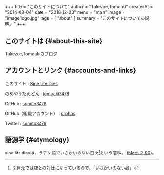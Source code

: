 +++
title = "このサイトについて"
author = "Takezoe,Tomoaki"
createdAt = "2014-08-04"
date = "2018-12-23"
menu = "main"
image = "image/logo.jpg"
tags = [
  "about"
]
summary = "このサイトについての説明。"
+++

## このサイトは {#about-this-site}
Takezoe,Tomoakiのブログ

## アカウントとリンク {#accounts-and-links}
このサイト
:    [Sine Lite Dies](https://sld.res.ac/)

のめやうたえどん
:    [tomoaki3478](https:/mstdn.res.ac/@tomoaki3478)

GitHub
:    [sumito3478](https://github.com/sumito3478)

GitHub（組織アカウント）
:    [orphos](https://github.com/orphos)

Twitter
:    [sumito3478](https://twitter.com/sumito3478)

## 語源学 {#etymology}

sine lite diesは、ラテン語でいさかいのない日々[^1]という意味。
([Mart. 2, 90](https://la.wikisource.org/wiki/Epigrammaton_liber_II#XC))。

[^1]: 引用元では夜との対比になっているので、「いさかいのない昼」
